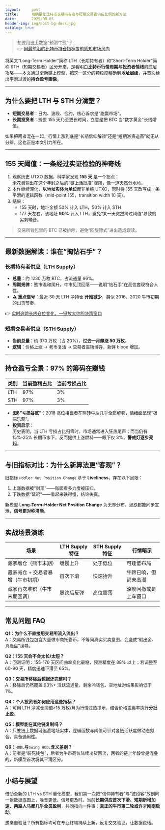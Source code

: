 ```yaml
---
layout:     post
title:      精确量化比特币长期持有者与短期交易者供应比例的新方法
date:       2025-09-05
header-img: img/post-bg-desk.jpg
catalog: true
---
```


> 想要用链上数据“预测牛熊”？  
> 👉 [用最前沿的比特币持仓指标提前感知市场风向](https://okxdog.com/)

将英文“Long-Term Holder”简称 LTH（长期持有者）和“Short-Term Holder”简称 STH（短期交易者）区分开来，是看明白**比特币行情周期**与**投资者情绪**的底层攻略——本文通过全新链上模型，把这一区分的颗粒度精确到**地址层级**，并首次给出平滑过渡的**持仓盈亏画像**。

---

## 为什么要把 LTH 与 STH 分清楚？

- **短期交易者**：日内、波段、合约，核心诉求是“跑赢市场”。  
- **长期投资者**：搁置 155 天乃至更长时间，立意是把 BTC 当“数字黄金”长线增值。

如果把两者混在一起，行情上涨到底是“长期信仰解锁”还是“短期游资追高”就无从分辨。这也正是本文引力所在。

---

## 155 天阈值：一条经过实证检验的神奇线

1. 观察历史 UTXO 数据，科学家发现 **155 天** 是一个拐点：  
   未花费输出在这个年龄之后的“链上活跃度”骤降，像一道天然分水岭。  
2. 本作继续深化，**以地址实体为单位**而非单纯 UTXO，同时将 155 天改写成一条平滑的逻辑函数（mid-point 155，transition width 10 天）。  
3. 结果：  
   - 155 天时，地址余额 50% 计入 LTH，50% 计入 STH  
   - 177 天左右，该地址 **90%** 计入 LTH，避免“某一天突然跨过阈值”导致的尖刺噪音。

> 交易所钱包里的 BTC 已被排除，避免“回旋镖式”进出造成误读。

---

## 最新数据解读：谁在“掏钻石手”？

### 长期持有者供应（LTH Supply）

- **总量**：约 1230 万枚 BTC，占流通量 66%。  
- **周期规律**：熊市温和爬升，牛市见顶回落——说明“钻石手”在高位套现符合人性。  
- **⚠️ 重点信号**：最近 30 天 LTH 净持仓 **开始减少**，类似 2016、2020 牛市初期的出货节奏。  

👉 [实时追踪长线仓位变化，一键放大你的决策窗口](https://okxdog.com/)

### 短期交易者供应（STH Supply）

- **当前总量**：约 370 万枚（占 20%），**过去一月飙涨 50 万枚**。  
- **逻辑**：价格上涨 → 老币复活 → 交易者进场博弈，新鲜 blood 增加。

---

## 持仓盈亏全景：97% 的筹码在赚钱

| 类别   | 当前盈利占比 | 当前亏损占比 |
| ------ | ------------ | ------------ |
| LTH    | 97%          | 3%           |
| STH    | 97%          | 3%           |

- **图8“亏损谷底”**：2018 高位接盘者在熊转牛后几乎全部解套，情绪面呈现“极端乐观”。  
- **投资启示**：  
  历史表明，当 LTH 亏损占比归零时，市场通常进入狂热尾声；而当仍有 15%-25% 长期币水下，反而提供上涨燃料——眼下仅 3%，**警戒灯逐步亮起**。

---

## 与旧指标对比：为什么新算法更“客观”？

旧指标 `Hodler Net Position Change` 基于 **Liveliness**，存在以下局限：  
1. 上涨数据被“封顶”——账面看多力度被压抑。  
2. 下跌数据“延迟”——看起来跌得慢，结论失真。  

新模型 **Long-Term-Holder Net Position Change** 为无界分布，涨跌都能同步宣泄，**信号更对称清晰**。

---

## 实战场景演练

| 场景                              | LTH Supply 特征         | STH Supply 特征         | 行情暗示                |
| --------------------------------- | ----------------------- | ----------------------- | ----------------------- |
| 藏家增仓（熊市末期）              | 缓慢上升                | 处于低位                | 可逢低布局              |
| 藏家减仓 + 交易者暴增（牛市初期） | 首次下滑                | 快速抬升                | 牛蹄已响，但尚未高潮    |
| 藏家再次堆积（牛市末期回调）      | 暴跌后反弹              | 高位震荡                | 深度回撤或是上车窗口    |

---

## 常见问题 FAQ

**Q1：为什么不直接用交易所流入流出？**  
A：交易所钱包包含大量做市商托管币，不等同真实买卖意图，会造成“假出金、真砸盘”误导。

**Q2：155 天会不会太长/太短？**  
A：回测证明：155-170 天区间曲率变化最稳，预测精度在 88% 以上；若调整至 60-90 天，精度迅速下滑至 65%。

**Q3：交易所移除后数据还完整吗？**  
A：移除后仍然覆盖 93%+ 活跃流通量，剩余冷钱包、空地址对结果影响低于 1%。

**Q4：个人投资者如何应用这些指标？**  
A：可用 LTH 净减仓阈值>15 万枚/月为行情过热提示，结合价格乖离率执行**分批止盈**。

**Q5：模型能在其他链复制吗？**  
A：只要链上数据可追溯地址实体，逻辑函数与阈值可针对各链活跃度做动态拟合，具备通用性。

**Q6：**`HODL`**与**`Swing HODL`**含义差别？**  
A：前者是“装死钱包”，后者为牛市高位陆续出货回流，两者的链上年龄曾是混叠的，新模型首次将其平滑区分。

---

## 小结与展望

借助全新的 LTH vs STH 量化模型，我们第一次把“信仰持有者”与“波段客”放到同一张数据底图上，噪音更低、信号更及时。当前**长期供应首次下滑、短期新增加速、两路人马都几乎全员盈利**，共同指向一件事：**真正的牛市第二轮或许才刚刚启动**。

想亲自验证？所有指标均可在专业终端持续上新，反复交叉验证，让数据说话。